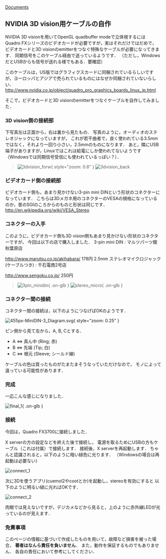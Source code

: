 [Documents](../../Documents)

## NVIDIA 3D vision用ケーブルの自作

NVIDIA 3D visionを用いてOpenGL quadbuffer modeで立体視するには
Quadro FXシリーズのビデオカードが必要ですが，実はそれだけではだめで，
ビデオカードと3D visionのemitterをつなぐ特殊なケーブルが必要になってきます．
同期信号をこのケーブル経由で送っているようです．
（ただし，WindowsだとUSBからも信号が送れる様でもある．要確認）

このケーブルは，US版ではグラフィクスカードに同梱されているらしいですが，ヨーロッパとアジアで売られているものにはなぜか同梱されていないらしい．
http://www.nvidia.co.jp/object/quadro_pro_graphics_boards_linux_jp.html

そこで，ビデオカードと3D visionのemitterをつなぐケーブルを自作してみました．

### 3D vision側の接続部
下写真左は正面から，右は裏から見たもの．
写真のように，オーディオのステレオジャックになっていますが，
これが若干曲者で，良く使われている3.5mmではなく，それより一回り小さい，2.5mmのものになります．
あと，隣にUSB端子がありますが，Linuxではこれは給電にしか使われてないようです（Windowsでは同期信号受信にも使われているっぽい？）．


> ![3dvision_forw](../../assets/images/cuemol2/NV3DVisionCable/3dvision_forw.jpg){ style="zoom: 0.8" } ![3dvision_back](../../assets/images/cuemol2/NV3DVisionCable/3dvision_back.jpg)

### ビデオカード側の接続部
ビデオカード側も，あまり見かけない3-pin mini DINという形状のコネクターになっています．
こちらは3Dメガネ用のコネクターのVESAの規格になっているのか，昔のSGIのころからのものと形状は同じです．
http://en.wikipedia.org/wiki/VESA_Stereo

### コネクターの入手
このように，ビデオカード側も3D vision側もあまり見かけない形状のコネクターですが，
今回は以下の店で購入しました．
3-pin mini DIN
:   マルツパーツ館秋葉原店

http://www.marutsu.co.jp/akihabara/
178円
2.5mm ステレオマイクロジャック(ケーブルつき)
:   千石電商2号店

http://www.sengoku.co.jp/
250円


> ![3pin_minidin](../../assets/images/cuemol2/NV3DVisionCable/3pin_minidin.jpg){ .on-glb } ![stereo_micro](../../assets/images/cuemol2/NV3DVisionCable/stereo_micro.jpg){ .on-glb }

### コネクター間の接続
コネクター間の接続は，以下のようにつなげばOKのようです．

![455px-MiniDIN-3_Diagram.svg](../../assets/images/cuemol2/NV3DVisionCable/455px-MiniDIN-3_Diagram.svg.png){ style="zoom: 0.25" }

ピン側から見て左から，A, B, Cとする．

*  A ⇔ 真ん中 (Ring; 赤)
*  B ⇔ 先端 (Tip; 白)
*  C ⇔ 根元 (Sleeve; シールド線)

ケーブルの色は買ったものがたまたまそうなっていただけなので，
モノによって違っている可能性があります．

### 完成
一応こんな感じになりました．

![final_1](../../assets/images/cuemol2/NV3DVisionCable/final_1.jpg){ .on-glb }


### 接続
今回は，Quadro FX3700に接続しました．

X serverの方の設定などを終えた後で接続し，
電源を取るためにUSBの方もケーブル（これは付属）で接続します．
接続後，X serverを再起動します．
ちゃんと認識されると，以下のように暗い緑色に光ります．
（Windowsの場合は再起動は必要ない）


![connect_1](../../assets/images/cuemol2/NV3DVisionCable/connect_1.jpg)


次に3Dを使うアプリ(cuemol2やcootとか)を起動し，stereoを有効にすると
以下のように明るい緑に光ればOKです．


![connect_2](../../assets/images/cuemol2/NV3DVisionCable/connect_2.jpg)


肉眼では見えないですが，デジカメなどから見ると，上のように赤外線LEDが光っているのが見えます．

### 免責事項
このページの情報に基づいて作成したものを用いて，故障など損害を被った場合，
**著者はなんら責任を負いません**．
また，動作を保証するものでもありません．
各自の責任において参考にしてください．